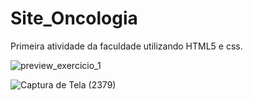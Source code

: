 # Site_Oncologia
Primeira atividade da faculdade utilizando HTML5 e css.

![preview_exercicio_1](https://user-images.githubusercontent.com/100236711/159074291-8e8b10ff-4ae0-495d-9881-6e17eb82158f.png)

![Captura de Tela (2379)](https://user-images.githubusercontent.com/100236711/159074459-1a67175f-3476-4336-b6d7-2e0c825c4092.png)
